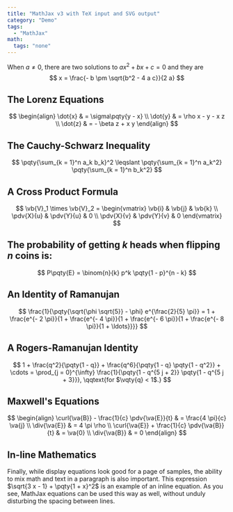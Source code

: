 ```yaml
---
title: "MathJax v3 with TeX input and SVG output"
category: "Demo"
tags:
  - "MathJax"
math:
  tags: "none"
---
```


When $a \neq 0$, there are two solutions to $a x^2 + b x + c = 0$ and they are
$$
x = \frac{- b \pm \sqrt{b^2 - 4 a c}}{2 a}
$$

## The Lorenz Equations

$$
\begin{align}
  \dot{x} & = \sigma\pqty{y - x} \\
  \dot{y} & = \rho x - y - x z   \\
  \dot{z} & = - \beta z + x y
\end{align}
$$

## The Cauchy-Schwarz Inequality

$$
\pqty{\sum_{k = 1}^n a_k b_k}^2 \leqslant \pqty{\sum_{k = 1}^n a_k^2} \pqty{\sum_{k = 1}^n b_k^2}
$$

## A Cross Product Formula

$$
\vb{V}_1 \times \vb{V}_2 = \begin{vmatrix}
  \vb{i}     & \vb{j}     & \vb{k} \\
  \pdv{X}{u} & \pdv{Y}{u} & 0      \\
  \pdv{X}{v} & \pdv{Y}{v} & 0
\end{vmatrix}
$$

## The probability of getting $k$ heads when flipping $n$ coins is:

$$
P\pqty{E} = \binom{n}{k} p^k \pqty{1 - p}^{n - k}
$$

## An Identity of Ramanujan

$$
\frac{1}{\pqty{\sqrt{\phi \sqrt{5}} - \phi} e^{\frac{2}{5} \pi}}
= 1 + \frac{e^{- 2 \pi}}{1 + \frac{e^{- 4 \pi}}{1 + \frac{e^{- 6 \pi}}{1 + \frac{e^{- 8 \pi}}{1 + \ldots}}}}
$$

## A Rogers-Ramanujan Identity

$$
1 + \frac{q^2}{\pqty{1 - q}} + \frac{q^6}{\pqty{1 - q} \pqty{1 - q^2}} + \cdots
= \prod_{j = 0}^{\infty} \frac{1}{\pqty{1 - q^{5 j + 2}} \pqty{1 - q^{5 j + 3}}},
\qqtext{for $\vqty{q} < 1$.}
$$

## Maxwell's Equations

$$
\begin{align}
  \curl{\va{B}} - \frac{1}{c} \pdv{\va{E}}{t} & = \frac{4 \pi}{c} \va{j} \\
  \div{\va{E}}                                & = 4 \pi \rho             \\
  \curl{\va{E}} + \frac{1}{c} \pdv{\va{B}}{t} & = \va{0}                 \\
  \div{\va{B}}                                & = 0
\end{align}
$$

## In-line Mathematics

Finally, while display equations look good for a page of samples, the ability to mix math and text in a paragraph is also important. This expression $\sqrt{3 x - 1} + \pqty{1 + x}^2$ is an example of an inline equation. As you see, MathJax equations can be used this way as well, without unduly disturbing the spacing between lines.